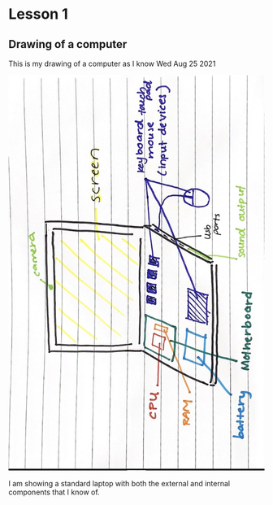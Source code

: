 # Lesson 1

## Drawing of a computer

This is my drawing of a computer as I know Wed Aug 25 2021

![](IMG_3809.jpg)

I am showing a standard laptop with both the external and internal components that I know of.
